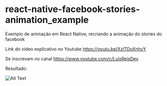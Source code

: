 # react-native-facebook-stories-animation_example
Exemplo de animação em React Native, recriando a animação do stories do facebook

Link do video explicativo no Youtube
https://youtu.be/XzlTDoXnhvY

Se inscrevam no canal
https://www.youtube.com/c/LuísReisDev

Resultado:

![Alt Text](https://github.com/luisreiskeys/react-native-facebook-stories-animation_example/blob/46a6b234783d490d14d7f430b40d05a977df1314/ezgif.com-gif-maker%20(1).gif)
